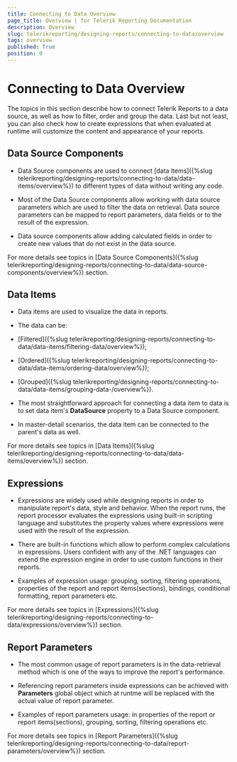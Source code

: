 ```yaml
---
title: Connecting to Data Overview
page_title: Overview | for Telerik Reporting Documentation
description: Overview
slug: telerikreporting/designing-reports/connecting-to-data/overview
tags: overview
published: True
position: 0
---
```


# Connecting to Data Overview



The topics in this section describe how to connect Telerik Reports to a data source, as well as         how to filter, order and group the data. Last but not least, you can also check how to create expressions         that when evaluated at runtime will customize the content and appearance of your reports.       

## Data Source Components

* Data Source components are used to connect [data items]({%slug telerikreporting/designing-reports/connecting-to-data/data-items/overview%}) to different               types of data without writing any code.             

* Most of the Data Source components allow working with data source parameters which are used to filter the data on retrieval.               Data source parameters can be mapped to report parameters, data fields or to the result of the expression.             

* Data source components allow adding calculated fields in order to create new values that do not exist in the data source.             

For more details see topics in [Data Source Components]({%slug telerikreporting/designing-reports/connecting-to-data/data-source-components/overview%}) section.         

## Data Items

* Data items are used to visualize the data in reports.             

* The data can be:             

* [Filtered]({%slug telerikreporting/designing-reports/connecting-to-data/data-items/filtering-data/overview%});                 

* [Ordered]({%slug telerikreporting/designing-reports/connecting-to-data/data-items/ordering-data/overview%});                 

* [Grouped]({%slug telerikreporting/designing-reports/connecting-to-data/data-items/grouping-data-/overview%}).                 

* The most straightforward approach for connecting a data item to data is to set data item's __DataSource__ property to a Data Source component.             

* In master-detail scenarios, the data item can be connected to the parent's data as well.             

For more details see topics in [Data Items]({%slug telerikreporting/designing-reports/connecting-to-data/data-items/overview%}) section.         

## Expressions

* Expressions are widely used while designing reports in order to manipulate report's data, style and behavior. When the report runs,               the report processor evaluates the expressions using built-in scripting language and substitutes the property values where expressions were used               with the result of the expression.             

* There are built-in functions which allow to perform complex calculations in expressions. Users confident with any of the .NET languages               can extend the expression engine in order to use custom functions in their reports.             

* Examples of expression usage: grouping, sorting, filtering operations, properties of the report and report items(sections), bindings,               conditional formatting, report parameters etc.             

For more details see topics in [Expressions]({%slug telerikreporting/designing-reports/connecting-to-data/expressions/overview%}) section.         

## Report Parameters

* The most common usage of report parameters is in the data-retrieval method which is one of the ways to improve the report's performance.             

* Referencing report parameters inside expressions can be achieved with __Parameters__ global object which at runtme will be               replaced with the actual value of report parameter.             

* Examples of report parameters usage: in properties of the report or report items(sections), grouping, sorting, filtering operations etc.             

For more details see topics in [Report Parameters]({%slug telerikreporting/designing-reports/connecting-to-data/report-parameters/overview%}) section.         
